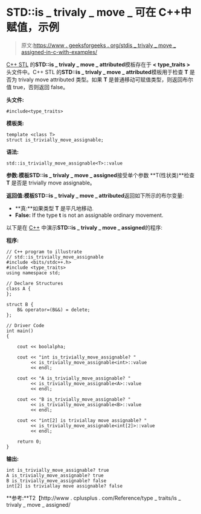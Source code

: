 # STD::is _ trivaly _ move _ 可在 C++中赋值，示例

> 原文:[https://www . geeksforgeeks . org/stdis _ trivaly _ move _ assigned-in-c-with-examples/](https://www.geeksforgeeks.org/stdis_trivially_move_assignable-in-c-with-examples/)

[C++ STL](https://www.geeksforgeeks.org/the-c-standard-template-library-stl/) 的**STD::is _ trivaly _ move _ attributed**模板存在于 **< type_traits >** 头文件中。C++ STL 的**STD::is _ trivaly _ move _ attributed**模板用于检查 **T** 是否为 trivaly move attributed 类型。如果 **T** 是普通移动可赋值类型，则返回布尔值 true，否则返回 false。

**头文件:**

```
#include<type_traits>

```

**模板类:**

```
template <class T>
struct is_trivially_move_assignable;

```

**语法:**

```
std::is_trivially_move_assignable<T>::value

```

**参数:**模板**STD::is _ trivaly _ move _ assigned**接受单个参数 **T(性状类)**检查 **T** 是否是 trivially move assignable。

**返回值:**模板**STD::is _ trivaly _ move _ attributed**返回如下所示的布尔变量:

*   **真:**如果类型 **T** 是平凡地移动.
*   **False:** If the type **t** is not an assignable ordinary movement.

以下是在 [C++](https://www.geeksforgeeks.org/c-plus-plus/) 中演示**STD::is _ trivaly _ move _ assigned**的程序:

**程序:**

```
// C++ program to illustrate
// std::is_trivially_move_assignable
#include <bits/stdc++.h>
#include <type_traits>
using namespace std;

// Declare Structures
class A {
};

struct B {
    B& operator=(B&&) = delete;
};

// Driver Code
int main()
{

    cout << boolalpha;

    cout << "int is_trivially_move_assignable? "
         << is_trivially_move_assignable<int>::value
         << endl;

    cout << "A is_trivially_move_assignable? "
         << is_trivially_move_assignable<A>::value
         << endl;

    cout << "B is_trivially_move_assignable? "
         << is_trivially_move_assignable<B>::value
         << endl;

    cout << "int[2] is triviallay move assignable? "
         << is_trivially_move_assignable<int[2]>::value
         << endl;

    return 0;
}
```

**输出:**

```
int is_trivially_move_assignable? true
A is_trivially_move_assignable? true
B is_trivially_move_assignable? false
int[2] is triviallay move assignable? false

```

**参考:**T2【http://www . cplusplus . com/Reference/type _ traits/is _ trivaly _ move _ assigned/